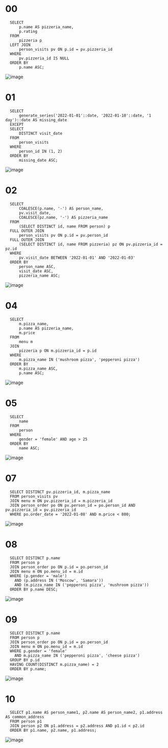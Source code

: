 # 00
```
  SELECT
      p.name AS pizzeria_name,
      p.rating
  FROM
      pizzeria p
  LEFT JOIN
      person_visits pv ON p.id = pv.pizzeria_id
  WHERE
      pv.pizzeria_id IS NULL
  ORDER BY
      p.name ASC;
```

![image](https://github.com/Vzoreal123/sql/assets/113076179/df50cdf4-0271-412b-9f16-03a2d36d9545)



# 01
```
  SELECT
      generate_series('2022-01-01'::date, '2022-01-10'::date, '1 day')::date AS missing_date
  EXCEPT
  SELECT
      DISTINCT visit_date
  FROM
      person_visits
  WHERE
      person_id IN (1, 2)
  ORDER BY
      missing_date ASC;

```
![image](https://github.com/Vzoreal123/sql/assets/113076179/3cf38ada-5bbb-47e0-94c2-eac96659094e)




# 02
```
  SELECT
      COALESCE(p.name, '-') AS person_name,
      pv.visit_date,
      COALESCE(pz.name, '-') AS pizzeria_name
  FROM
      (SELECT DISTINCT id, name FROM person) p
  FULL OUTER JOIN
      person_visits pv ON p.id = pv.person_id
  FULL OUTER JOIN
      (SELECT DISTINCT id, name FROM pizzeria) pz ON pv.pizzeria_id = pz.id
  WHERE
      pv.visit_date BETWEEN '2022-01-01' AND '2022-01-03'
  ORDER BY
      person_name ASC,
      visit_date ASC,
      pizzeria_name ASC;

```
![image](https://github.com/Vzoreal123/sql/assets/113076179/1b6716b6-9ed3-4653-8688-f828ffd91153)



# 04
```
  SELECT
      m.pizza_name,
      p.name AS pizzeria_name,
      m.price
  FROM
      menu m
  JOIN
      pizzeria p ON m.pizzeria_id = p.id
  WHERE
      m.pizza_name IN ('mushroom pizza', 'pepperoni pizza')
  ORDER BY
      m.pizza_name ASC,
      p.name ASC;
```

![image](https://github.com/Vzoreal123/sql/assets/113076179/6577cf1d-463b-4340-9a59-f1c46c860a99)


# 05
```
  SELECT
      name
  FROM
      person
  WHERE
      gender = 'female' AND age > 25
  ORDER BY
      name ASC;
```
![image](https://github.com/Vzoreal123/sql/assets/113076179/cb2b08c6-07c2-4f35-a7d9-84a9abf874a9)



# 07
```
  SELECT DISTINCT pv.pizzeria_id, m.pizza_name
  FROM person_visits pv
  JOIN menu m ON pv.pizzeria_id = m.pizzeria_id
  JOIN person_order po ON pv.person_id = po.person_id AND pv.pizzeria_id = pv.pizzeria_id
  WHERE po.order_date = '2022-01-08' AND m.price < 800;
```

![image](https://github.com/Vzoreal123/sql/assets/113076179/025b4476-4577-4f01-a83d-6b21537f73b5)



# 08
```
  SELECT DISTINCT p.name
  FROM person p
  JOIN person_order po ON p.id = po.person_id
  JOIN menu m ON po.menu_id = m.id
  WHERE (p.gender = 'male') 
    AND (p.address IN ('Moscow', 'Samara')) 
    AND (m.pizza_name IN ('pepperoni pizza', 'mushroom pizza'))
  ORDER BY p.name DESC;
```

![image](https://github.com/Vzoreal123/sql/assets/113076179/708524c8-7996-416d-bdd8-1d92c2e12e69)



# 09 
```
  SELECT DISTINCT p.name
  FROM person p
  JOIN person_order po ON p.id = po.person_id
  JOIN menu m ON po.menu_id = m.id
  WHERE p.gender = 'female'
    AND m.pizza_name IN ('pepperoni pizza', 'cheese pizza')
  GROUP BY p.id
  HAVING COUNT(DISTINCT m.pizza_name) = 2
  ORDER BY p.name;
```

![image](https://github.com/Vzoreal123/sql/assets/113076179/f0cb8d40-04b6-46bf-965a-7661dffbf59f)




# 10
```
  SELECT p1.name AS person_name1, p2.name AS person_name2, p1.address AS common_address
  FROM person p1
  JOIN person p2 ON p1.address = p2.address AND p1.id < p2.id
  ORDER BY p1.name, p2.name, p1.address;
```

![image](https://github.com/Vzoreal123/sql/assets/113076179/498491a5-d4b2-4180-9e74-ef555ed3cd3e)
